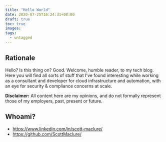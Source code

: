 ```yaml
---
title: "Hello World"
date: 2020-07-25T16:24:31+08:00
draft: true
toc: true
images:
tags:
  - untagged
---
```


## Rationale

Hello? Is this thing on? Good. Welcome, humble reader, to my tech blog. Here you will find all sorts of stuff that I've found interesting while working as a consultant and developer for cloud infrastructure and automation, with an eye for security & compliance concerns at scale.

**Disclaimer:** All content here are my opinions, and do not formally represent those of my employers, past, present or future.

## Whoami?

* https://www.linkedin.com/in/scott-maclure/
* https://github.com/ScottMaclure/

